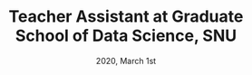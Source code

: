 ---
title: "Teacher Assistant at Graduate School of Data Science, SNU"
img: "snu.png"
date: "2020, March 1st"
---